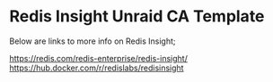 # Redis Insight Unraid CA Template

Below are links to more info on Redis Insight;

https://redis.com/redis-enterprise/redis-insight/ <br/>
https://hub.docker.com/r/redislabs/redisinsight
